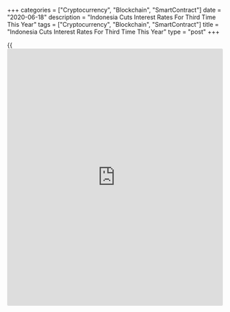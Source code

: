 +++
categories = ["Cryptocurrency", "Blockchain", "SmartContract"]
date = "2020-06-18"
description = "Indonesia Cuts Interest Rates For Third Time This Year"
tags = ["Cryptocurrency", "Blockchain", "SmartContract"]
title = "Indonesia Cuts Interest Rates For Third Time This Year"
type = "post"
+++

{{<iframe id="large-banner" src="https://www.bounty.group/#slide=4.0" width="100%" height="600" scrolling="no" style="border: 0px solid rgb(216, 221, 230); border-radius: 3px;">}}

Indonesia's central bank slashed its key interest rate for a third time
this year on Thursday in a bid to support the [economy][1] that has been
severely hit by the coronavirus, or Covid-19, pandemic.

The Board of Governors agreed to lower the BI 7-day reverse repo rate by
25 basis points to 4.25 percent, the Bank Indonesia said in a statement.
Economists had expected the bank to leave the rate unchanged.  
  
The bank had kept interest rates unchanged in the previous two sessions.
The last change in the rate was a 25 basis points reduction on March 19.

The central bank also lowered the deposit facility rate and the lending
rate by 25 basis points each to 3.50 percent and 5.00 percent,
respectively.  
  
"The decision is consistent with efforts to maintain economic stability
and nurture economic recovery momentum in the COVID-19 era," the central
bank said.

Bank Indonesia still sees room to lower interest rates in line with mild
inflationary pressures, maintained external stability and the need to
stimulate economic growth.  
  
"Policy to stabilize rupiah exchange rates and quantitative easing will
be continued," the bank said.  
  
Further, Bank Indonesia said it has decided to implement requirement
remuneration for banks meeting [daily](https://www.fintecher.org/2020/03/03/forex-trading-daily-strategy/) and average rupiah reserve
requirements of 1.5 percent per year based on 3 percent of deposits,
effective August 1.  
  
"With well-behaved inflation and the currency enjoying some stability,
we expect governor Warjiyo to cut [policy](https://www.fintechee.com/policy/) rates further in 3Q with the
economy sorely in need of additional stimulus from both fiscal and
monetary authorities," ING economist Nicholas Mapa said.  
  
The central bank expects economic output to decline in the second
quarter, though latest data signal milder pressures, and that the
economy hit a low and is now entering a recovery phase.  
  
Bank Indonesia expects the economic recovery process to gain momentum in
the third quarter after the government relaxes large-scale social
restrictions in the middle of June 2020, coupled with the [policy](https://www.fintechee.com/policy/) stimuli
already implemented.

The central bank projected 0.9-1.9 percent GDP growth for this year and
sees the figure rebound to 5.0-6.0 percent in 2021 on the back of global
economic gains as well as monetary and fiscal [policy](https://www.fintechee.com/policy/) stimuli.  
  
The current account deficit forecast was cut to around 1.5 percent of
GDP in 2020, much lower than the 2.5-3.0 percent of GDP projected
previously. The shortfall is seen below 2.5-3.0 percent of GDP in 2021.

For comments and feedback [contact](https://www.playgroundfx.com/contact/): editorial@rtt[news](https://www.letsplayfx.com/blog/forex-news-website/).com

[Economic News][1]

 **What parts of the world are seeing the best (and worst) economic
performances lately? Click[here][2] to check out our [Econ Scorecard][2]
and find out! See up-to-the-moment [ranking](https://www.playgroundfx.com/blog/crypto-exchange-ranking/)s for the best and worst
performers in [GDP][3], [unemployment rate][4], [inflation][5] and much
more.**

   1. www.rtt[news](https://www.letsplayfx.com/blog/forex-news-website/).com/Content/EconomicNews.aspx
   2. www.rtt[news](https://www.letsplayfx.com/blog/forex-news-website/).com/economic-scorecard/world-rank/PPI/highest-performance.aspx
   3. www.rtt[news](https://www.letsplayfx.com/blog/forex-news-website/).com/economic-scorecard/world-rank/GDP/highest-performance.aspx
   4. www.rtt[news](https://www.letsplayfx.com/blog/forex-news-website/).com/economic-scorecard/world-rank/unemployment-rate/lowest-performance.aspx
   5. www.rtt[news](https://www.letsplayfx.com/blog/forex-news-website/).com/economic-scorecard/world-rank/CPI/highest-performance.aspx